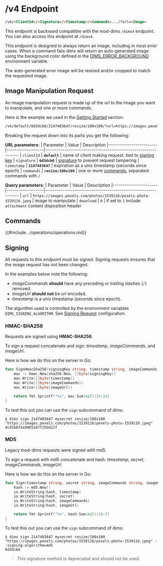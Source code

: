 # /v4 Endpoint

```html
/v4/<ClientId>/<Signature>/<Timestamp>/<Commands>.../?url=<Image>
```

This endpoint is backward compatible with the mod-dims `/dims4` endpoint. You can also
access this endpoint at `/dims4`.

This endpoint is designed to always return an image, including in most error
cases. When a command fails dims will return an auto-generated image using the
background color defined in the [DIMS_ERROR_BACKGROUND](../configuration/other.md#dims_error_background) 
environment variable. 

The auto-generated error image will be resized and/or cropped to match the requested image.

## Image Manipulation Request

An image manipulation request is made up of the url to the image you want to manipulate, and one or
more commands.

Here is the example we used in the [Getting Started](../guide/installation.md) section:

```html
/v4/default/6d3dcb6/2147483647/resize/100x100/?url=https://images.pexels.com/photos/1539116/pexels-photo-1539116.jpeg
```

Breaking the request down into its parts you get the following:

**URL parameters**:
| Parameter               |  Value            | Description
|-------------------------|-------------------|----------------------------------------------------------------
| `clientId`              | **`default`**           | name of client making request, tied to [signing key](../configuration/signing.md)
| `signature`             | **`6d3dcb6`**           | [signature](#signing) to prevent request tampering
| `timestamp`             | **`2147483647`**        | expiration as a unix timestamp (seconds since epoch)
| `commands`              | **`resize/100x100`**    | one or more [commands](#commands), separated commands with `/`

**Query parameters**:
| Parameter             |  Value            | Description
|-----------------------|-------------------|----------------------------------------------------------------
| `url`                | `https://images.pexels.com/photos/1539116/pexels-photo-1539116.jpeg` | image to manipulate
| `download`           | `0`                | if set to `1` include `attachment` content disposition header

## Commands

{{#include ../operations/operations.md}}

## Signing

All requests to this endpoint must be signed. Signing requests ensures that
the image request has not been changed.

In the examples below note the following:
- *imageCommands* **should** have any preceding or trailing slashes (`/`) removed. 
- *imageUrl* **should not** be url encoded.
- *timestamp* is a unix timestamp (seconds since epoch).

The algorithm used is controlled by the environment variables `DIMS_SIGNING_ALGORITHM`. See
[Signing Request](../configuration/signing.md#dims_signing_algorithm) configuration.

### HMAC-SHA256

Requests are signed using **HMAC-SHA256**.

To sign a request concatenate and sign: *timestamp*, *imageCommands*, and *imageUrl*.

Here is how we do this on the server in Go:

```go
func SignHmacSha256(signingKey string, timestamp string, imageCommands string, imageUrl string) string {
	mac := hmac.New(sha256.New, []byte(signingKey))
	mac.Write([]byte(timestamp))
	mac.Write([]byte(imageCommands))
	mac.Write([]byte(imageUrl))

	return fmt.Sprintf("%x", mac.Sum(nil))[0:24]
}
```

To test this out you can use the `sign` subcommand of dims:

```shell
$ dims sign 2147483647 mysecret resize/100x100 "https://images.pexels.com/photos/1539116/pexels-photo-1539116.jpeg"
dc45b8f4a9405247f25bd22f
```

### MD5

Legacy mod-dims requests were signed with md5.

To sign a request with md5 concatenate and hash: *timestamp*, *secret*, *imageCommands*, *imageUrl*.

Here is how we do this on the server in Go:

```go
func Sign(timestamp string, secret string, imageCommands string, imageUrl string) string {
	hash := md5.New()
	io.WriteString(hash, timestamp)
	io.WriteString(hash, secret)
	io.WriteString(hash, imageCommands)
	io.WriteString(hash, imageUrl)

	return fmt.Sprintf("%x", hash.Sum(nil))[0:7]
}
```

To test this out you can use the `sign` subcommand of dims:

```shell
$ dims sign 2147483647 mysecret resize/100x100 "https://images.pexels.com/photos/1539116/pexels-photo-1539116.jpeg" --signing-algorithm=md5
6d3dcb6
```

> This signature method is deprecated and should not be used.
